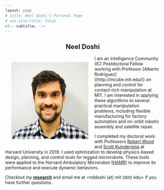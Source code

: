 ```yaml
---
layout: page
# title: Neel Doshi's Personal Page
# use-site-title: false
<!-- subtitle: -->
---
```


<h2 style="text-align:center;">Neel Doshi</h2>

<!-- ![headshot](/assets/img/photo_whitebkgndpc.jpg =10x10) -->
<img src="/assets/img/photo_whitebkgndpc.jpg" alt="It's a headshot!" align=left width="250" height="250" hspace="20" vspace="20"> 
I am an Intelligence Community (IC) Postdoctoral Fellow working with Professor [Alberto Rodriguez]((http://mcube.mit.edu/)) on planning and control for contact-rich manipulation at MIT. I am interested in applying these algorithms to several practical manipulation problems, including flexible manufacturing for factory automation and on-orbit robotic assembly and satellite repair.

I completed my doctoral work with Professors [Robert Wood](https://www.micro.seas.harvard.edu/) and [Scott Kuindersma](https://agile.seas.harvard.edu/) at Harvard University in 2019. I used optimization to develop physics-based design, planning, and control tools for legged microrobots. These tools were applied to the Harvard Ambulatory Microrobot ([HAMR](https://vimeo.com/274138812)) to improve its performance and execute dynamic behaviors. 

Checkout my **[research]("https://neeld.github.io/research/")** and email me at <nddoshi (at) mit (dot) edu> if you have further questions. 



